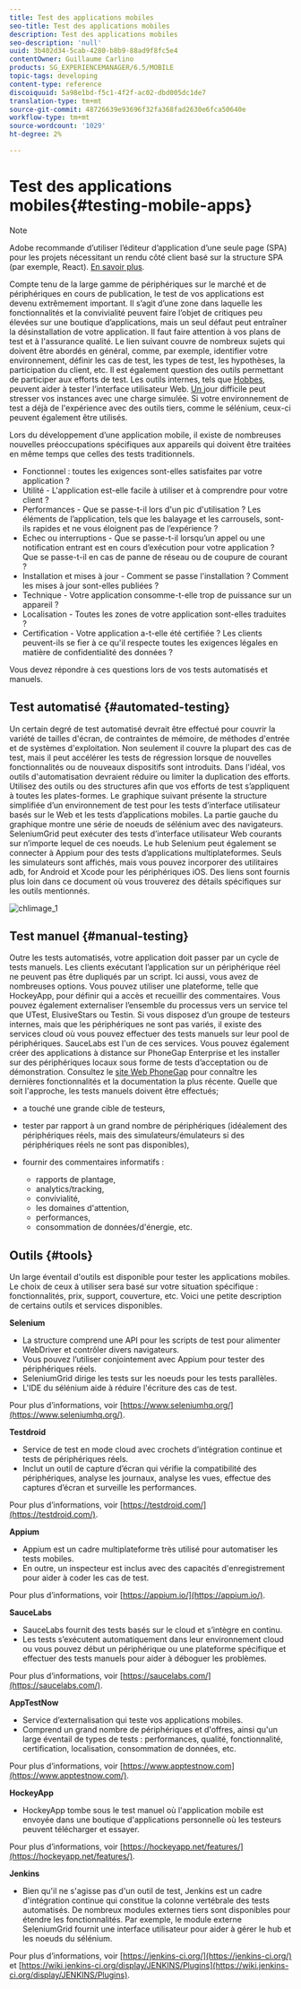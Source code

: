 ```yaml
---
title: Test des applications mobiles
seo-title: Test des applications mobiles
description: Test des applications mobiles
seo-description: 'null'
uuid: 3b402d34-5cab-4280-b8b9-88ad9f8fc5e4
contentOwner: Guillaume Carlino
products: SG_EXPERIENCEMANAGER/6.5/MOBILE
topic-tags: developing
content-type: reference
discoiquuid: 5a98e1bd-f5c1-4f2f-ac02-dbd005dc1de7
translation-type: tm+mt
source-git-commit: 48726639e93696f32fa368fad2630e6fca50640e
workflow-type: tm+mt
source-wordcount: '1029'
ht-degree: 2%

---
```



# Test des applications mobiles{#testing-mobile-apps}

>[!NOTE]
>
>Adobe recommande d’utiliser l’éditeur d’application d’une seule page (SPA) pour les projets nécessitant un rendu côté client basé sur la structure SPA (par exemple, React). [En savoir plus](/help/sites-developing/spa-overview.md).

Compte tenu de la large gamme de périphériques sur le marché et de périphériques en cours de publication, le test de vos applications est devenu extrêmement important. Il s’agit d’une zone dans laquelle les fonctionnalités et la convivialité peuvent faire l’objet de critiques peu élevées sur une boutique d’applications, mais un seul défaut peut entraîner la désinstallation de votre application. Il faut faire attention à vos plans de test et à l&#39;assurance qualité. Le lien suivant couvre de nombreux sujets qui doivent être abordés en général, comme, par exemple, identifier votre environnement, définir les cas de test, les types de test, les hypothèses, la participation du client, etc. Il est également question des outils permettant de participer aux efforts de test. Les outils internes, tels que [Hobbes](/help/sites-developing/hobbes.md), peuvent aider à tester l’interface utilisateur Web. [Un ](/help/sites-developing/tough-day.md) jour difficile peut stresser vos instances avec une charge simulée. Si votre environnement de test a déjà de l&#39;expérience avec des outils tiers, comme le sélénium, ceux-ci peuvent également être utilisés.

Lors du développement d’une application mobile, il existe de nombreuses nouvelles préoccupations spécifiques aux appareils qui doivent être traitées en même temps que celles des tests traditionnels.

* Fonctionnel : toutes les exigences sont-elles satisfaites par votre application ?
* Utilité - L&#39;application est-elle facile à utiliser et à comprendre pour votre client ?
* Performances - Que se passe-t-il lors d&#39;un pic d&#39;utilisation ? Les éléments de l’application, tels que les balayage et les carrousels, sont-ils rapides et ne vous éloignent pas de l’expérience ?
* Echec ou interruptions - Que se passe-t-il lorsqu’un appel ou une notification entrant est en cours d’exécution pour votre application ? Que se passe-t-il en cas de panne de réseau ou de coupure de courant ?
* Installation et mises à jour - Comment se passe l&#39;installation ? Comment les mises à jour sont-elles publiées ?
* Technique - Votre application consomme-t-elle trop de puissance sur un appareil ?
* Localisation - Toutes les zones de votre application sont-elles traduites ?
* Certification - Votre application a-t-elle été certifiée ? Les clients peuvent-ils se fier à ce qu&#39;il respecte toutes les exigences légales en matière de confidentialité des données ?

Vous devez répondre à ces questions lors de vos tests automatisés et manuels.

## Test automatisé {#automated-testing}

Un certain degré de test automatisé devrait être effectué pour couvrir la variété de tailles d&#39;écran, de contraintes de mémoire, de méthodes d&#39;entrée et de systèmes d&#39;exploitation. Non seulement il couvre la plupart des cas de test, mais il peut accélérer les tests de régression lorsque de nouvelles fonctionnalités ou de nouveaux dispositifs sont introduits. Dans l&#39;idéal, vos outils d&#39;automatisation devraient réduire ou limiter la duplication des efforts. Utilisez des outils ou des structures afin que vos efforts de test s’appliquent à toutes les plates-formes. Le graphique suivant présente la structure simplifiée d’un environnement de test pour les tests d’interface utilisateur basés sur le Web et les tests d’applications mobiles. La partie gauche du graphique montre une série de noeuds de sélénium avec des navigateurs. SeleniumGrid peut exécuter des tests d’interface utilisateur Web courants sur n’importe lequel de ces noeuds. Le hub Selenium peut également se connecter à Appium pour des tests d’applications multiplateformes. Seuls les simulateurs sont affichés, mais vous pouvez incorporer des utilitaires adb, for Android et Xcode pour les périphériques iOS. Des liens sont fournis plus loin dans ce document où vous trouverez des détails spécifiques sur les outils mentionnés.

![chlimage_1](assets/chlimage_1.jpeg)

## Test manuel {#manual-testing}

Outre les tests automatisés, votre application doit passer par un cycle de tests manuels. Les clients exécutant l’application sur un périphérique réel ne peuvent pas être dupliqués par un script. Ici aussi, vous avez de nombreuses options. Vous pouvez utiliser une plateforme, telle que HockeyApp, pour définir qui a accès et recueillir des commentaires. Vous pouvez également externaliser l’ensemble du processus vers un service tel que UTest, ElusiveStars ou Testin. Si vous disposez d’un groupe de testeurs internes, mais que les périphériques ne sont pas variés, il existe des services cloud où vous pouvez effectuer des tests manuels sur leur pool de périphériques. SauceLabs est l&#39;un de ces services. Vous pouvez également créer des applications à distance sur PhoneGap Enterprise et les installer sur des périphériques locaux sous forme de tests d’acceptation ou de démonstration. Consultez le [site Web PhoneGap](https://phonegap.com/) pour connaître les dernières fonctionnalités et la documentation la plus récente. Quelle que soit l&#39;approche, les tests manuels doivent être effectués;

* a touché une grande cible de testeurs,
* tester par rapport à un grand nombre de périphériques (idéalement des périphériques réels, mais des simulateurs/émulateurs si des périphériques réels ne sont pas disponibles),
* fournir des commentaires informatifs :

   * rapports de plantage,
   * analytics/tracking,
   * convivialité,
   * les domaines d&#39;attention,
   * performances,
   * consommation de données/d&#39;énergie, etc.

## Outils {#tools}

Un large éventail d&#39;outils est disponible pour tester les applications mobiles. Le choix de ceux à utiliser sera basé sur votre situation spécifique : fonctionnalités, prix, support, couverture, etc. Voici une petite description de certains outils et services disponibles.

**Selenium**

* La structure comprend une API pour les scripts de test pour alimenter WebDriver et contrôler divers navigateurs.
* Vous pouvez l’utiliser conjointement avec Appium pour tester des périphériques réels.
* SeleniumGrid dirige les tests sur les noeuds pour les tests parallèles.
* L&#39;IDE du sélénium aide à réduire l&#39;écriture des cas de test.

Pour plus d’informations, voir [https://www.seleniumhq.org/](https://www.seleniumhq.org/).

**Testdroid**

* Service de test en mode cloud avec crochets d’intégration continue et tests de périphériques réels.
* Inclut un outil de capture d’écran qui vérifie la compatibilité des périphériques, analyse les journaux, analyse les vues, effectue des captures d’écran et surveille les performances.

Pour plus d’informations, voir [https://testdroid.com/](https://testdroid.com/).

**Appium**

* Appium est un cadre multiplateforme très utilisé pour automatiser les tests mobiles.
* En outre, un inspecteur est inclus avec des capacités d&#39;enregistrement pour aider à coder les cas de test.

Pour plus d’informations, voir [https://appium.io/](https://appium.io/).

**SauceLabs**

* SauceLabs fournit des tests basés sur le cloud et s’intègre en continu.
* Les tests s’exécutent automatiquement dans leur environnement cloud ou vous pouvez début un périphérique ou une plateforme spécifique et effectuer des tests manuels pour aider à déboguer les problèmes.

Pour plus d’informations, voir [https://saucelabs.com/](https://saucelabs.com/).

**AppTestNow**

* Service d’externalisation qui teste vos applications mobiles.
* Comprend un grand nombre de périphériques et d&#39;offres, ainsi qu&#39;un large éventail de types de tests : performances, qualité, fonctionnalité, certification, localisation, consommation de données, etc.

Pour plus d’informations, voir [https://www.apptestnow.com](https://www.apptestnow.com/).

**HockeyApp**

* HockeyApp tombe sous le test manuel où l&#39;application mobile est envoyée dans une boutique d&#39;applications personnelle où les testeurs peuvent télécharger et essayer.

Pour plus d’informations, voir [https://hockeyapp.net/features/](https://hockeyapp.net/features/).

**Jenkins**

* Bien qu&#39;il ne s&#39;agisse pas d&#39;un outil de test, Jenkins est un cadre d&#39;intégration continue qui constitue la colonne vertébrale des tests automatisés. De nombreux modules externes tiers sont disponibles pour étendre les fonctionnalités. Par exemple, le module externe SeleniumGrid fournit une interface utilisateur pour aider à gérer le hub et les noeuds du sélénium.

Pour plus d’informations, voir [https://jenkins-ci.org/](https://jenkins-ci.org/) et [https://wiki.jenkins-ci.org/display/JENKINS/Plugins](https://wiki.jenkins-ci.org/display/JENKINS/Plugins).
